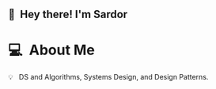 
## 👋 &nbsp;Hey there! I'm Sardor 

# 💻 &nbsp;About Me


 💡 &nbsp; DS and Algorithms, Systems Design, and Design Patterns. &nbsp; 
